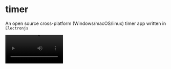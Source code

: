 # timer
An open source cross-platform (Windows/macOS/linux) timer app
written in `Electronjs`

<video src='https://www.youtube.com/watch?v=GdAmYadAwtk&feature=youtu.be' width=180/>


